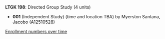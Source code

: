 **LTGK 198**: Directed Group Study (4 units)

- **001** (Independent Study) (time and location TBA) by Myerston Santana, Jacobo (A12510528)

[Enrollment numbers over time](./LTGK198.tsv)
